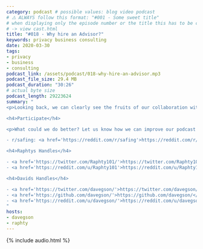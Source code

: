 ```yaml
---
category: podcast # possible values: blog video podcast
# ⚠️ ALWAYS follow this format: "#001 - Some sweet title"
# when displaying only the episode number or the title this has to be constant
# -> view cast.html
title: "#018 - Why hire an Advisor?"
keywords: privacy business consulting
date: 2020-03-30
tags:
- privacy
- business
- consulting
podcast_link: /assets/podcast/018-why-hire-an-advisor.mp3
podcast_file_size: 29.4 MB
podcast_duration: "30:26"
# actual byte size
podcast_length: 29223624
summary: "
<p>Looking back, we can clearly see the fruits of our collaboration with Martin. He helped us give weight to areas that we, as new founders, would easily have overlooked otherwise. From professionalism to financial longevity or even redefining our roles as founders: we went from being equals to making Raphael 'the boss' (with few exceptions). Dive into the importance of structures and find out why it is good for founders to be unequal in everyday work-life.</p>

<h4>Participate</h4>

<p>What could we do better? Let us know how we can improve our podcast on reddit:</p>

- r/safing: <a href='https://reddit.com/r/safing'>https://reddit.com/r/safing</a><br/>

<h4>Raphtys Handles</h4>

- <a href='https://twitter.com/Raphty101/'>https://twitter.com/Raphty101/</a><br/>
- <a href='https://reddit.com/u/Raphty101'>https://reddit.com/u/Raphty101</a><br/>

<h4>Davids Handles</h4>

- <a href='https://twitter.com/davegson/'>https://twitter.com/davegson/</a><br/>
- <a href='https://github.com/davegson/'>https://github.com/davegson/</a><br/>
- <a href='https://reddit.com/u/davegson/'>https://reddit.com/u/davegson/</a><br/>
"
hosts:
- davegson
- raphty
---
```


{% include audio.html %}

